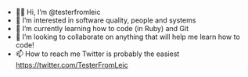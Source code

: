 - 👋🏾  Hi, I’m @testerfromleic
- 🧐  I’m interested in software quality, people and systems
- 🌱  I’m currently learning how to code (in Ruby) and Git
- 💞️  I’m looking to collaborate on anything that will help me learn how to code!
- 📫  How to reach me Twitter is probably the easiest https://twitter.com/TesterFromLeic

<!---
testerfromleic/testerfromleic is a ✨ special ✨ repository because its `README.md` (this file) appears on your GitHub profile.
You can click the Preview link to take a look at your changes.
--->
